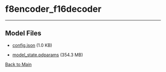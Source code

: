 
# f8encoder_f16decoder
---



## Model Files

- [config.json](https://paddlenlp.bj.bcebos.com/models/community/CompVis/f8encoder_f16decoder/config.json) (1.0 KB)

- [model_state.pdparams](https://paddlenlp.bj.bcebos.com/models/community/CompVis/f8encoder_f16decoder/model_state.pdparams) (354.3 MB)


[Back to Main](../../)
